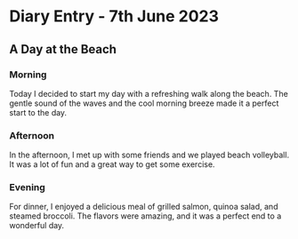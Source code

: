# Diary Entry - 7th June 2023

## A Day at the Beach

### Morning
Today I decided to start my day with a refreshing walk along the beach. The gentle sound of the waves and the cool morning breeze made it a perfect start to the day.

### Afternoon
In the afternoon, I met up with some friends and we played beach volleyball. It was a lot of fun and a great way to get some exercise.

### Evening
For dinner, I enjoyed a delicious meal of grilled salmon, quinoa salad, and steamed broccoli. The flavors were amazing, and it was a perfect end to a wonderful day.
